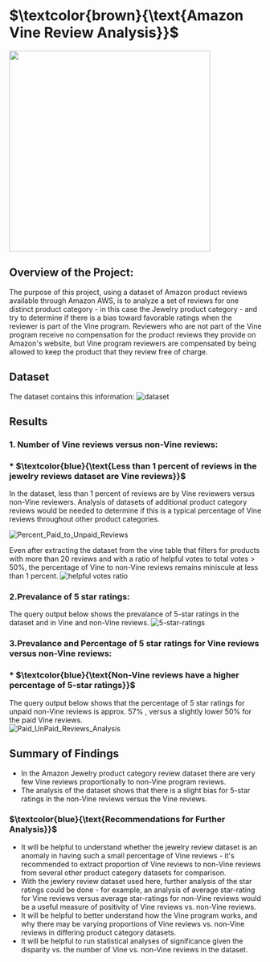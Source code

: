 
# $\textcolor{brown}{\text{Amazon Vine Review Analysis}}$  
<img src="https://user-images.githubusercontent.com/107505166/193470149-07a213e4-298d-4a2a-a235-127d78963a3d.PNG" width="400" height="400"> 

## Overview of the Project:
The purpose of this project, using a dataset of Amazon product reviews available through Amazon AWS, is to analyze a set of reviews for one distinct product category - in this case the Jewelry product category - and try to determine if there is a bias toward favorable ratings when the reviewer is part of the Vine program.  Reviewers who are not part of the Vine program receive no compensation for the product reviews they provide on Amazon's website, but Vine program reviewers are compensated by being allowed to keep the product that they review free of charge.  

## Dataset 
The dataset contains this information:
![dataset](https://user-images.githubusercontent.com/107505166/193470925-d9e45131-e929-4c4e-9d14-57c0e4587df7.PNG)

## Results  
<b>   </b>  
### 1. Number of Vine reviews versus non-Vine reviews:</b>   
###  *    $\textcolor{blue}{\text{Less than 1 percent of reviews in the jewelry reviews dataset are Vine reviews}}$  

In the dataset, less than 1 percent of reviews are by Vine reviewers versus non-Vine reviewers.  Analysis of datasets of additional product category reviews would be needed to determine if this is a typical percentage of Vine reviews throughout other product categories.

![Percent_Paid_to_Unpaid_Reviews](https://user-images.githubusercontent.com/107505166/193471022-d85b7bfd-e554-4e09-b950-2b375923287b.PNG)
<b>   </b>  

Even after extracting the dataset from the vine table that filters for products with more than 20 reviews and with a ratio of helpful votes to total votes > 50%, the percentage of Vine to non-Vine reviews remains miniscule at less than 1 percent.
![helpful votes ratio](https://user-images.githubusercontent.com/107505166/193471783-7fec6a63-0cfd-495f-a2e6-aece0ebbecc5.PNG)
<b>   </b>  



### 2.Prevalance of 5 star ratings: 
The query output below shows the prevalance of 5-star ratings in the dataset and in Vine and non-Vine reviews.
<b>   </b> 
![5-star-ratings](https://user-images.githubusercontent.com/107505166/193473202-d9f2cd41-f5c9-4243-8734-927d44a8456e.PNG)


### 3.Prevalance and Percentage of 5 star ratings for Vine reviews versus non-Vine reviews: 
###   *   $\textcolor{blue}{\text{Non-Vine reviews have a higher percentage of 5-star ratings}}$  
The query output below shows that the percentage of 5 star ratings for unpaid non-Vine reviews is approx. 57% , versus a slightly lower 50% for the paid Vine reviews.
<b>   </b>  
![Paid_UnPaid_Reviews_Analysis](https://user-images.githubusercontent.com/107505166/193471956-f9c143ba-375d-43ba-9268-721d924e779b.PNG)

## Summary of Findings 

* In the Amazon Jewelry product category review dataset there are very few Vine reviews proportionally to non-Vine program reviews.
* The analysis of the dataset shows that there is a slight bias for 5-star ratings in the non-Vine reviews versus the Vine reviews.


### $\textcolor{blue}{\text{Recommendations for Further Analysis}}$  
 * It will be helpful to understand whether the jewelry review dataset is an anomaly in having such a small percentage of Vine reviews - it's recommended to extract proportion of Vine reviews to non-Vine reviews from several other product category datasets for comparison.
 * With the jewlery review dataset used here, further analysis of the star ratings could be done - for example, an analysis of average star-rating for Vine reviews versus average star-ratings for non-Vine reviews would be a useful measure of positivity of Vine reviews vs. non-Vine reviews.
 *  It will be helpful to better understand how the Vine program works, and why there may be varying proportions of Vine reviews vs. non-Vine reviews in differing product category datasets.
 *  It will be helpful to run statistical analyses of significance given the disparity vs. the number of Vine vs. non-Vine reviews in the dataset.  
 

